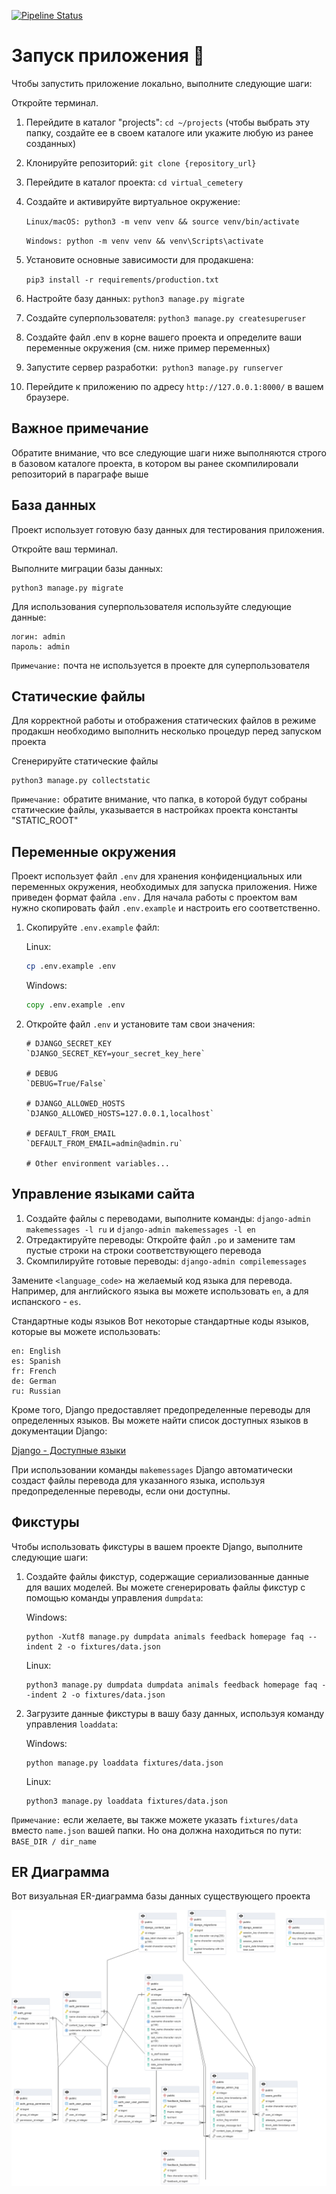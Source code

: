 [![Pipeline Status](https://gitlab.crja72.ru/django/2024/spring/course/projects/team-6/badges/main/pipeline.svg)](https://gitlab.crja72.ru/django/2024/spring/course/projects/team-6/pipelines)


# Запуск приложения 🚀
Чтобы запустить приложение локально, выполните следующие шаги:

Откройте терминал.

1. Перейдите в каталог "projects": `cd ~/projects` (чтобы выбрать эту папку, создайте ее в своем каталоге или укажите любую из ранее созданных)
2. Клонируйте репозиторий: `git clone {repository_url}`
3. Перейдите в каталог проекта: `cd virtual_cemetery`
4. Создайте и активируйте виртуальное окружение:

   `Linux/macOS: python3 -m venv venv && source venv/bin/activate`

   `Windows: python -m venv venv && venv\Scripts\activate`
5. Установите основные зависимости для продакшена: 

   `pip3 install -r requirements/production.txt`
6. Настройте базу данных: `python3 manage.py migrate`
7. Создайте суперпользователя: `python3 manage.py createsuperuser`
8. Создайте файл .env в корне вашего проекта и определите ваши переменные окружения (см. ниже пример переменных)
9. Запустите сервер разработки:` python3 manage.py runserver`
10. Перейдите к приложению по адресу `http://127.0.0.1:8000/` в вашем браузере.

## Важное примечание
Обратите внимание, что все следующие шаги ниже выполняются строго в базовом каталоге проекта, в котором вы ранее скомпилировали репозиторий в параграфе выше

## База данных
Проект использует готовую базу данных для тестирования приложения.

Откройте ваш терминал.

Выполните миграции базы данных:
```
python3 manage.py migrate
```
Для использования суперпользователя используйте следующие данные:
```
логин: admin
пароль: admin
```

`Примечание:` почта не используется в проекте для суперпользователя

## Статические файлы

Для корректной работы и отображения статических файлов в режиме продакшн необходимо выполнить несколько процедур перед запуском проекта

Сгенерируйте статические файлы

```
python3 manage.py collectstatic
```

`Примечание:` обратите внимание, что папка, в которой будут собраны статические файлы, указывается в настройках проекта константы "STATIC_ROOT"

## Переменные окружения

Проект использует файл `.env` для хранения конфиденциальных или переменных окружения, необходимых для запуска приложения. Ниже приведен формат файла `.env.`
Для начала работы с проектом вам нужно скопировать файл `.env.example` и настроить его соответственно.

1. Скопируйте `.env.example` файл:
   
   Linux:
   ```bash
   cp .env.example .env
   ```
   Windows:
   ```cmd
   copy .env.example .env
   ```

2. Откройте файл `.env` и установите там свои значения:
    ```plaintext
    # DJANGO_SECRET_KEY
    `DJANGO_SECRET_KEY=your_secret_key_here`
    
    # DEBUG
    `DEBUG=True/False`

    # DJANGO_ALLOWED_HOSTS
    `DJANGO_ALLOWED_HOSTS=127.0.0.1,localhost`

    # DEFAULT_FROM_EMAIL
    `DEFAULT_FROM_EMAIL=admin@admin.ru`

    # Other environment variables...
    ```

## Управление языками сайта

1. Создайте файлы с переводами, выполните команды: `django-admin makemessages -l ru` и `django-admin makemessages -l en`
2. Отредактируйте переводы: Откройте файл `.po` и замените там пустые строки на строки соответствующего перевода
3. Скомпилируйте готовые переводы: `django-admin compilemessages`

Замените `<language_code>` на желаемый код языка для перевода. Например, для английского языка вы можете использовать `en`, а для испанского - `es`.

Стандартные коды языков
Вот некоторые стандартные коды языков, которые вы можете использовать:
```
en: English
es: Spanish
fr: French
de: German
ru: Russian
```

Кроме того, Django предоставляет предопределенные переводы для определенных языков. Вы можете найти список доступных языков в документации Django:

[Django - Доступные языки](http://www.lingoes.net/en/translator/langcode.htm)

При использовании команды `makemessages` Django автоматически создаст файлы перевода для указанного языка, используя предопределенные переводы, если они доступны.

## Фикстуры

Чтобы использовать фикстуры в вашем проекте Django, выполните следующие шаги:

1. Создайте файлы фикстур, содержащие сериализованные данные для ваших моделей. Вы можете сгенерировать файлы фикстур с помощью команды управления `dumpdata`:

   Windows:
   ```
   python -Xutf8 manage.py dumpdata animals feedback homepage faq --indent 2 -o fixtures/data.json
   ```
   Linux:
   ```
   python3 manage.py dumpdata dumpdata animals feedback homepage faq --indent 2 -o fixtures/data.json 
   ```
   
2. Загрузите данные фикстуры в вашу базу данных, используя команду управления `loaddata`:

   Windows:
   ```
   python manage.py loaddata fixtures/data.json 
   ```
   Linux:
   ```
   python3 manage.py loaddata fixtures/data.json 
   ```

`Примечание:` если желаете, вы также можете указать `fixtures/data` вместо `name.json` вашей папки. Но она должна находиться по пути: `BASE_DIR / dir_name`

## ER Диаграмма
Вот визуальная ER-диаграмма базы данных существующего проекта

![ER Diagram](ER.png)